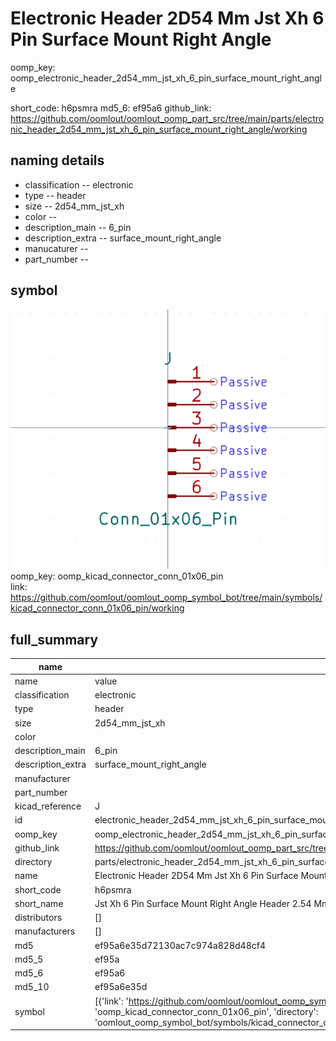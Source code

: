 # Electronic Header 2D54 Mm Jst Xh 6 Pin Surface Mount Right Angle
oomp_key: oomp_electronic_header_2d54_mm_jst_xh_6_pin_surface_mount_right_angle 


short_code: h6psmra
md5_6: ef95a6
github_link: https://github.com/oomlout/oomlout_oomp_part_src/tree/main/parts/electronic_header_2d54_mm_jst_xh_6_pin_surface_mount_right_angle/working
## naming details
* classification -- electronic
* type -- header
* size -- 2d54_mm_jst_xh
* color -- 
* description_main -- 6_pin
* description_extra -- surface_mount_right_angle
* manucaturer -- 
* part_number -- 



## symbol

![](symbol/0/working/working_600.png)  
oomp_key: oomp_kicad_connector_conn_01x06_pin  
link: https://github.com/oomlout/oomlout_oomp_symbol_bot/tree/main/symbols/kicad_connector_conn_01x06_pin/working  


## full_summary
| name | value | 
| --- | --- | 
| name | value | 
| classification | electronic | 
| type | header | 
| size | 2d54_mm_jst_xh | 
| color |  | 
| description_main | 6_pin | 
| description_extra | surface_mount_right_angle | 
| manufacturer |  | 
| part_number |  | 
| kicad_reference | J | 
| id | electronic_header_2d54_mm_jst_xh_6_pin_surface_mount_right_angle | 
| oomp_key | oomp_electronic_header_2d54_mm_jst_xh_6_pin_surface_mount_right_angle | 
| github_link | https://github.com/oomlout/oomlout_oomp_part_src/tree/main/parts/electronic_header_2d54_mm_jst_xh_6_pin_surface_mount_right_angle/working | 
| directory | parts/electronic_header_2d54_mm_jst_xh_6_pin_surface_mount_right_angle | 
| name | Electronic Header 2D54 Mm Jst Xh 6 Pin Surface Mount Right Angle | 
| short_code | h6psmra | 
| short_name | Jst Xh 6 Pin Surface Mount Right Angle Header 2.54 Mm Pitch | 
| distributors | [] | 
| manufacturers | [] | 
| md5 | ef95a6e35d72130ac7c974a828d48cf4 | 
| md5_5 | ef95a | 
| md5_6 | ef95a6 | 
| md5_10 | ef95a6e35d | 
| symbol | [{'link': 'https://github.com/oomlout/oomlout_oomp_symbol_bot/tree/main/symbols/kicad_connector_conn_01x06_pin', 'oomp_key': 'oomp_kicad_connector_conn_01x06_pin', 'directory': 'oomlout_oomp_symbol_bot/symbols/kicad_connector_conn_01x06_pin//working/working.kicad_sym'}] | 

